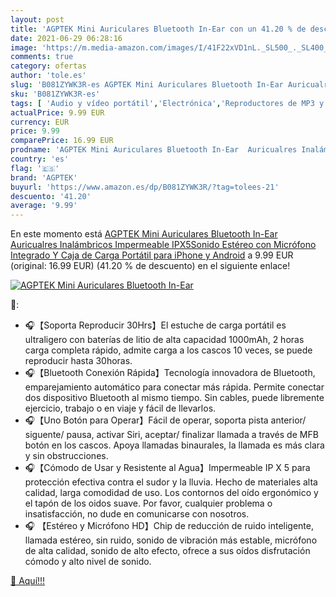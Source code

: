 ```yaml
---
layout: post
title: 'AGPTEK Mini Auriculares Bluetooth In-Ear con un 41.20 % de descuento'
date: 2021-06-29 06:28:16
image: 'https://m.media-amazon.com/images/I/41F22xVD1nL._SL500_._SL400_.jpg'
comments: true
category: ofertas
author: 'tole.es'
slug: 'B081ZYWK3R-es AGPTEK Mini Auriculares Bluetooth In-Ear Auricualres...'
sku: 'B081ZYWK3R-es'
tags: [ 'Audio y vídeo portátil','Electrónica','Reproductores de MP3 y MP4 portátiles','agptek','android', ]
actualPrice: 9.99 EUR
currency: EUR
price: 9.99
comparePrice: 16.99 EUR
prodname: 'AGPTEK Mini Auriculares Bluetooth In-Ear  Auricualres Inalámbricos Impermeable IPX5Sonido Estéreo con Micrófono Integrado Y Caja de Carga Portátil para iPhone y Android'
country: 'es'
flag: '🇪🇸'
brand: 'AGPTEK'
buyurl: 'https://www.amazon.es/dp/B081ZYWK3R/?tag=tolees-21'
descuento: '41.20'
average: '9.99'
---
```


En este momento está [AGPTEK Mini Auriculares Bluetooth In-Ear  Auricualres Inalámbricos Impermeable IPX5Sonido Estéreo con Micrófono Integrado Y Caja de Carga Portátil para iPhone y Android](https://www.amazon.es/dp/B081ZYWK3R/?tag=tolees-21) a 9.99 EUR (original: 16.99 EUR) (41.20 %  de descuento) en el siguiente enlace!

[![AGPTEK Mini Auriculares Bluetooth In-Ear](https://m.media-amazon.com/images/I/41F22xVD1nL._SL500_._SL400_.jpg)](https://www.amazon.es/dp/B081ZYWK3R/?tag=tolees-21)

🔎:

- 🎧【Soporta Reproducir 30Hrs】El estuche de carga portátil es ultraligero con baterías de litio de alta capacidad 1000mAh, 2 horas carga completa rápido, admite carga a los cascos 10 veces, se puede reproducir hasta 30horas.
- 🎧【Bluetooth Conexión Rápida】Tecnología innovadora de Bluetooth, emparejamiento automático para conectar más rápida. Permite conectar dos dispositivo Bluetooth al mismo tiempo. Sin cables, puede libremente ejercicio, trabajo o en viaje y fácil de llevarlos.
- 🎧【Uno Botón para Operar】Fácil de operar, soporta pista anterior/ siguente/ pausa, activar Siri, aceptar/ finalizar llamada a través de MFB botón en los cascos. Apoya llamadas binaurales, la llamada es más clara y sin obstrucciones.
- 🎧【Cómodo de Usar y Resistente al Agua】Impermeable IP X 5 para protección efectiva contra el sudor y la lluvia. Hecho de materiales alta calidad, larga comodidad de uso. Los contornos del oído ergonómico y el tapón de los oidos suave. Por favor, cualquier problema o insatisfacción, no dude en comunicarse con nosotros.
- 🎧 【Estéreo y Micrófono HD】Chip de reducción de ruido inteligente, llamada estéreo, sin ruido, sonido de vibración más estable, micrófono de alta calidad, sonido de alto efecto, ofrece a sus oídos disfrutación cómodo y alto nivel de sonido.

[🛒 Aquí!!!](https://www.amazon.es/dp/B081ZYWK3R/?tag=tolees-21)
